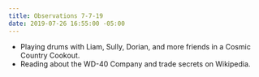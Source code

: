 ```yaml
---
title: Observations 7-7-19
date: 2019-07-26 16:55:00 -05:00
---
```


- Playing drums with Liam, Sully, Dorian, and more friends in a Cosmic Country Cookout.
- Reading about the WD-40 Company and trade secrets on Wikipedia.